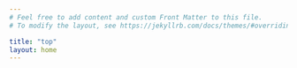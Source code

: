 ```yaml
---
# Feel free to add content and custom Front Matter to this file.
# To modify the layout, see https://jekyllrb.com/docs/themes/#overriding-theme-defaults

title: "top"
layout: home
---
```

